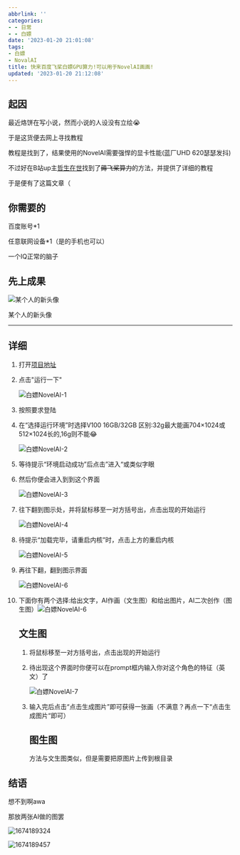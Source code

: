 ```yaml
---
abbrlink: ''
categories:
- - 日常
- - 白嫖
date: '2023-01-20 21:01:08'
tags:
- 白嫖
- NovalAI
title: 快来百度飞桨白嫖GPU算力!可以用于NovelAI画画!
updated: '2023-01-20 21:12:08'
---
```

## 起因

最近烙饼在写小说，然而小说的人设没有立绘😭

于是这货便去网上寻找教程

教程是找到了，结果使用的NovelAI需要强悍的显卡性能(蓝厂UHD 620瑟瑟发抖)

不过好在B站up主[哲生在世](https://https://space.bilibili.com/13792564)找到了~~薅飞桨算力~~的方法，并提供了详细的教程

于是便有了这篇文章（

## 你需要的

百度账号*1

任意联网设备*1（是的手机也可以）

一个IQ正常的脑子

## 先上成果

![某个人的新头像](https://cdn.staticaly.com/gh/laobinghu/pic_bed@main/1674189768.2t4tko3umoa0.webp)

某个人的新头像

---



## 详细

1. 打开[项目地址](https://aistudio.baidu.com/aistudio/projectdetail/4666819?channel=0&channelType=0&sUid=3322439&shared=1&ts=1674225368978)
2. 点击"运行一下"

   ![白嫖NovelAI-1](https://cdn.staticaly.com/gh/laobinghu/pic_bed@main/白嫖NovelAI-1.webp)
3. 按照要求登陆
4. 在“选择运行环境”时选择V100 16GB/32GB
   区别:32g最大能画704×1024或512×1024长的,16g则不能😂

   ![白嫖NovelAI-2](https://cdn.staticaly.com/gh/laobinghu/pic_bed@main/白嫖NovelAI-2.webp)
5. 等待提示“环境启动成功”后点击”进入“或类似字眼
6. 然后你便会进入到到这个界面

   ![白嫖NovelAI-3](https://cdn.staticaly.com/gh/laobinghu/pic_bed@main/白嫖NovelAI-3.webp)
7. 往下翻到图示处，并将鼠标移至一对方括号出，点击出现的开始运行

   ![白嫖NovelAI-4](https://cdn.staticaly.com/gh/laobinghu/pic_bed@main/白嫖NovelAI-4.webp)
8. 待提示“加载完毕，请重启内核”时，点击上方的重启内核

   ![白嫖NovelAI-5](https://cdn.staticaly.com/gh/laobinghu/pic_bed@main/白嫖NovelAI-5.webp)
9. 再往下翻，翻到图示界面

   ![白嫖NovelAI-6](https://cdn.staticaly.com/gh/laobinghu/pic_bed@main/白嫖NovelAI-6.webp)
10. 下面你有两个选择:给出文字，AI作画（文生图）和给出图片，AI二次创作（图生图）![白嫖NovelAI-6](https://cdn.staticaly.com/gh/laobinghu/pic_bed@main/白嫖NovelAI-6.webp)

    ## 文生图


    1. 将鼠标移至一对方括号出，点击出现的开始运行
    2. 待出现这个界面时你便可以在prompt框内输入你对这个角色的特征（英文）了

       ![白嫖NovelAI-7](https://cdn.staticaly.com/gh/laobinghu/pic_bed@main/白嫖NovelAI-7.webp)
    3. 输入完后点击“点击生成图片”即可获得一张画（不满意？再点一下“点击生成图片“即可）

       ## 图生图

       方法与文生图类似，但是需要把原图片上传到根目录

## 结语

想不到啊awa

那放两张AI做的图罢

![1674189324](https://cdn.staticaly.com/gh/laobinghu/pic_bed@main/1674189324.3xsoov8ozbs0.webp)

![1674189457](https://cdn.staticaly.com/gh/laobinghu/pic_bed@main/1674189457.709udpkvmqg0.webp)
